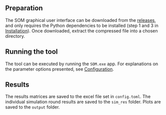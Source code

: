 ## Preparation

The SOM graphical user interface can be downloaded from the [releases](https://github.com/helcomsecretariat/SOM/releases), and only requires the Python dependencies to be installed (step 1 and 3 in [Installation](installation.md)). Once downloaded, extract the compressed file into a chosen directory.

## Running the tool

The tool can be executed by running the ```SOM.exe``` app. For explanations on the parameter options presented, see [Configuration](configuration.md).

## Results

The results matrices are saved to the excel file set in ```config.toml```. The individual simulation round results are saved to the ```sim_res``` folder. Plots are saved to the ```output``` folder. 
